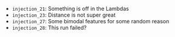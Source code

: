 - `injection_21`: Something is off in the Lambdas
- `injection_23`: Distance is not super great
- `injection_27`: Some bimodal features for some random reason
- `injection_28`: This run failed?